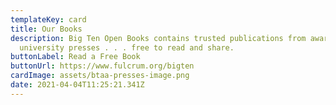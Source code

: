 ```yaml
---
templateKey: card
title: Our Books
description: Big Ten Open Books contains trusted publications from award-winning
  university presses . . . free to read and share.
buttonLabel: Read a Free Book
buttonUrl: https://www.fulcrum.org/bigten
cardImage: assets/btaa-presses-image.png
date: 2021-04-04T11:25:21.341Z
---
```

